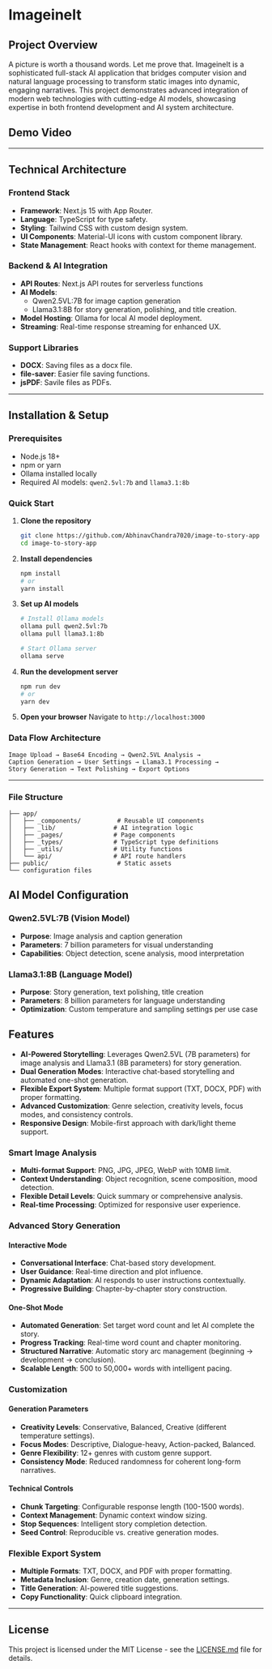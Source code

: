 # ImageineIt

##  Project Overview

A picture is worth a thousand words. Let me prove that. ImageineIt is a sophisticated full-stack AI application that bridges computer vision and natural language processing to transform static images into dynamic, engaging narratives. This project demonstrates advanced integration of modern web technologies with cutting-edge AI models, showcasing expertise in both frontend development and AI system architecture.

## Demo Video


---

## Technical Architecture

### Frontend Stack
- **Framework**: Next.js 15 with App Router.
- **Language**: TypeScript for type safety.
- **Styling**: Tailwind CSS with custom design system.
- **UI Components**: Material-UI icons with custom component library.
- **State Management**: React hooks with context for theme management.

### Backend & AI Integration
- **API Routes**: Next.js API routes for serverless functions
- **AI Models**: 
  - Qwen2.5VL:7B for image caption generation
  - Llama3.1:8B for story generation, polishing, and title creation.
- **Model Hosting**: Ollama for local AI model deployment.
- **Streaming**: Real-time response streaming for enhanced UX.

### Support Libraries
- **DOCX**: Saving files as a docx file.
- **file-saver**: Easier file saving functions.
- **jsPDF**: Savile files as PDFs.

---
## Installation & Setup

### Prerequisites
- Node.js 18+ 
- npm or yarn
- Ollama installed locally
- Required AI models: `qwen2.5vl:7b` and `llama3.1:8b`

### Quick Start

1. **Clone the repository**
   ```bash
   git clone https://github.com/AbhinavChandra7020/image-to-story-app
   cd image-to-story-app
   ```

2. **Install dependencies**
   ```bash
   npm install
   # or
   yarn install
   ```

3. **Set up AI models**
   ```bash
   # Install Ollama models
   ollama pull qwen2.5vl:7b
   ollama pull llama3.1:8b
   
   # Start Ollama server
   ollama serve
   ```

4. **Run the development server**
   ```bash
   npm run dev
   # or
   yarn dev
   ```

5. **Open your browser**
   Navigate to `http://localhost:3000`

### Data Flow Architecture
```
Image Upload → Base64 Encoding → Qwen2.5VL Analysis → 
Caption Generation → User Settings → Llama3.1 Processing → 
Story Generation → Text Polishing → Export Options
```

---

### File Structure
```
├── app/
│   ├── _components/          # Reusable UI components
│   ├── _lib/                # AI integration logic
│   ├── _pages/              # Page components
│   ├── _types/              # TypeScript type definitions
│   ├── _utils/              # Utility functions
│   └── api/                 # API route handlers
├── public/                   # Static assets
└── configuration files
```
## AI Model Configuration

### Qwen2.5VL:7B (Vision Model)
- **Purpose**: Image analysis and caption generation
- **Parameters**: 7 billion parameters for visual understanding
- **Capabilities**: Object detection, scene analysis, mood interpretation

### Llama3.1:8B (Language Model)
- **Purpose**: Story generation, text polishing, title creation
- **Parameters**: 8 billion parameters for language understanding
- **Optimization**: Custom temperature and sampling settings per use case


## Features
- **AI-Powered Storytelling**: Leverages Qwen2.5VL (7B parameters) for image analysis and Llama3.1 (8B parameters) for story generation.
- **Dual Generation Modes**: Interactive chat-based storytelling and automated one-shot generation.
- **Flexible Export System**: Multiple format support (TXT, DOCX, PDF) with proper formatting.
- **Advanced Customization**: Genre selection, creativity levels, focus modes, and consistency controls.
- **Responsive Design**: Mobile-first approach with dark/light theme support.

### Smart Image Analysis
- **Multi-format Support**: PNG, JPG, JPEG, WebP with 10MB limit.
- **Context Understanding**: Object recognition, scene composition, mood detection.
- **Flexible Detail Levels**: Quick summary or comprehensive analysis.
- **Real-time Processing**: Optimized for responsive user experience.

### Advanced Story Generation

#### Interactive Mode
- **Conversational Interface**: Chat-based story development.
- **User Guidance**: Real-time direction and plot influence.
- **Dynamic Adaptation**: AI responds to user instructions contextually.
- **Progressive Building**: Chapter-by-chapter story construction.

#### One-Shot Mode
- **Automated Generation**: Set target word count and let AI complete the story.
- **Progress Tracking**: Real-time word count and chapter monitoring.
- **Structured Narrative**: Automatic story arc management (beginning → development → conclusion).
- **Scalable Length**: 500 to 50,000+ words with intelligent pacing.

### Customization

#### Generation Parameters
- **Creativity Levels**: Conservative, Balanced, Creative (different temperature settings).
- **Focus Modes**: Descriptive, Dialogue-heavy, Action-packed, Balanced.
- **Genre Flexibility**: 12+ genres with custom genre support.
- **Consistency Mode**: Reduced randomness for coherent long-form narratives.

#### Technical Controls
- **Chunk Targeting**: Configurable response length (100-1500 words).
- **Context Management**: Dynamic context window sizing.
- **Stop Sequences**: Intelligent story completion detection.
- **Seed Control**: Reproducible vs. creative generation modes.

### Flexible Export System
- **Multiple Formats**: TXT, DOCX, and PDF with proper formatting.
- **Metadata Inclusion**: Genre, creation date, generation settings.
- **Title Generation**: AI-powered title suggestions.
- **Copy Functionality**: Quick clipboard integration.

---

## License

This project is licensed under the MIT License - see the [LICENSE.md](LICENSE.md) file for details.
